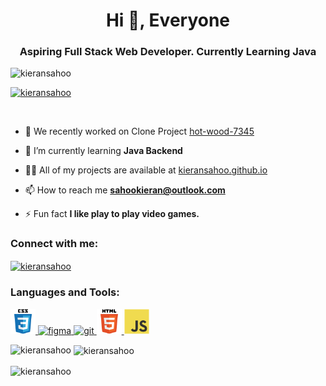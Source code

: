 <h1 align="center">Hi 👋, Everyone</h1>
<h3 align="center">Aspiring Full Stack Web Developer. Currently Learning Java</h3>

<p align="left"> <img src="https://komarev.com/ghpvc/?username=kieransahoo&label=Profile%20views&color=0e75b6&style=flat" alt="kieransahoo" /> </p>

<p align="left"> <a href="https://github.com/ryo-ma/github-profile-trophy"><img src="https://github-profile-trophy.vercel.app/?username=kieransahoo" alt="kieransahoo" /></a> </p>

<p align="left"> <a href="https://twitter.com/" target="blank"><img src="https://img.shields.io/twitter/follow/?logo=twitter&style=for-the-badge" alt="" /></a> </p>

- 🔭 We recently worked on Clone Project [hot-wood-7345](https://ndtv-hot-wood-7345.netlify.app/)

- 🌱 I’m currently learning **Java Backend**

- 👨‍💻 All of my projects are available at [kieransahoo.github.io](kieransahoo.github.io)

- 📫 How to reach me **sahookieran@outlook.com**

- ⚡ Fun fact **I like play to play video games.**

<h3 align="left">Connect with me:</h3>
<p align="left">
<a href="https://linkedin.com/in/kieransahoo" target="blank"><img align="center" src="https://raw.githubusercontent.com/rahuldkjain/github-profile-readme-generator/master/src/images/icons/Social/linked-in-alt.svg" alt="kieransahoo" height="30" width="40" /></a>
</p>

<h3 align="left">Languages and Tools:</h3>
<p align="left"> <a href="https://www.w3schools.com/css/" target="_blank" rel="noreferrer"> <img src="https://raw.githubusercontent.com/devicons/devicon/master/icons/css3/css3-original-wordmark.svg" alt="css3" width="40" height="40"/> </a> <a href="https://www.figma.com/" target="_blank" rel="noreferrer"> <img src="https://www.vectorlogo.zone/logos/figma/figma-icon.svg" alt="figma" width="40" height="40"/> </a> <a href="https://git-scm.com/" target="_blank" rel="noreferrer"> <img src="https://www.vectorlogo.zone/logos/git-scm/git-scm-icon.svg" alt="git" width="40" height="40"/> </a> <a href="https://www.w3.org/html/" target="_blank" rel="noreferrer"> <img src="https://raw.githubusercontent.com/devicons/devicon/master/icons/html5/html5-original-wordmark.svg" alt="html5" width="40" height="40"/> </a> <a href="https://developer.mozilla.org/en-US/docs/Web/JavaScript" target="_blank" rel="noreferrer"> <img src="https://raw.githubusercontent.com/devicons/devicon/master/icons/javascript/javascript-original.svg" alt="javascript" width="40" height="40"/> </a> </p>

<p><img align="left" src="https://github-readme-stats.vercel.app/api/top-langs?username=kieransahoo&show_icons=true&locale=en&layout=compact" alt="kieransahoo" /></p>

<p>&nbsp;<img align="center" src="https://github-readme-stats.vercel.app/api?username=kieransahoo&show_icons=true&locale=en" alt="kieransahoo" /></p>

<p><img align="center" src="https://github-readme-streak-stats.herokuapp.com/?user=kieransahoo&" alt="kieransahoo" /></p>
